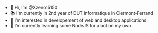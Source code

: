 - 👋 Hi, I’m @Xzeno15150
- 📚 I'm currently in 2nd year of DUT Informatique in Clermont-Ferrand
- 👀 I’m interested in developement of web and desktop applications.
- 🌱 I’m currently learning some NodeJS for a bot on my own

<!---
Xzeno15150/Xzeno15150 is a ✨ special ✨ repository because its `README.md` (this file) appears on your GitHub profile.
You can click the Preview link to take a look at your changes.
--->
